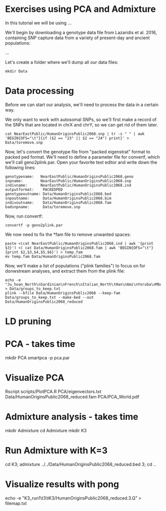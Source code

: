 Exercises using PCA and Admixture
===============

In this tutorial we will be using ...

We'll begin by downloading a genotype data file from Lazaridis et al. 2016, containing SNP capture data from a variety of present-day and ancient populations:

...

Let's create a folder where we'll dump all our data files:

```
mkdir Data
```

# Data processing

Before we can start our analysis, we'll need to process the data in a certain way.

We only want to work with autosomal SNPs, so we'll first make a record of the SNPs that are located in chrX and chrY, so we can get rid of them later.

```
cat NearEastPublic/HumanOriginsPublic2068.snp | tr -s " " | awk 'BEGIN{OFS="\t"}{if ($2 == "23" || $2 == "24") print}' > Data/toremove.snp
```

Now, let's convert the genotype file from "packed eigenstrat" format to packed ped format. We'll need to define a parameter file for convertf, which we'll call geno2plink.par. Open your favorite text editor and write down the following lines:


```
genotypename:   NearEastPublic/HumanOriginsPublic2068.geno
snpname:        NearEastPublic/HumanOriginsPublic2068.snp
indivname:      NearEastPublic/HumanOriginsPublic2068.ind
outputformat:    PACKEDPED
genotypeoutname: Data/HumanOriginsPublic2068.bed
snpoutname:      Data/HumanOriginsPublic2068.bim
indivoutname:    Data/HumanOriginsPublic2068.fam
badsnpname:      Data/toremove.snp
```

Now, run convertf:

```
convertf -p geno2plink.par
```

We now need to fix the *fam file to remove unwanted spaces:

```
paste <(cat NearEastPublic/HumanOriginsPublic2068.ind | awk '{print $3}') <( cat Data/HumanOriginsPublic2068.fam | awk 'BEGIN{OFS="\t"}{print $2,$3,$4,$5,$6}') > temp.fam
mv temp.fam Data/HumanOriginsPublic2068.fam
```

Now, we'll make a list of populations ("plink families") to focus on for donwstream analyses, and extract them from the plink file:

```
echo -e "Ju_hoan_North\nSardinian\nFrench\nItalian_North\tHan\nAmi\nYoruba\nMbuti\nPapuan\nOrcadian\nMayan\nKaritiana" > Data/groups_to_keep.txt
plink --bfile Data/HumanOriginsPublic2068 --keep-fam Data/groups_to_keep.txt --make-bed --out Data/HumanOriginsPublic2068_reduced
```

# LD pruning


# PCA - takes time
mkdir PCA
smartpca -p pca.par
# Visualize PCA
Rscript scripts/PlotPCA.R PCA/eigenvectors.txt Data/HumanOriginsPublic2068_reduced.fam PCA/PCA_World.pdf


# Admixture analysis - takes time
mkdir Admixture
cd Admixture
mkdir K3
# Run Admixture with K=3
cd K3; admixture ../../Data/HumanOriginsPublic2068_reduced.bed 3; cd ..

# Visualize results with pong
echo -e "K3_run1\t3\tK3/HumanOriginsPublic2068_reduced.3.Q" > filemap.txt
